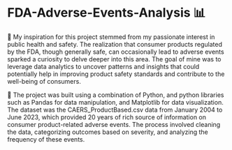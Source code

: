 # FDA-Adverse-Events-Analysis 📊

🧐 My inspiration for this project stemmed from my passionate interest in public health and safety. The realization that consumer products regulated by the FDA, though generally safe, can occasionally lead to adverse events sparked a curiosity to delve deeper into this area. The goal of mine was to leverage data analytics to uncover patterns and insights that could potentially help in improving product safety standards and contribute to the well-being of consumers.

🔨 The project was built using a combination of Python, and python libraries such as Pandas for data manipulation, and Matplotlib for data visualization. The dataset was the CAERS_ProductBased.csv data from January 2004 to June 2023, which provided 20 years of  rich source of information on consumer product-related adverse events. The process involved cleaning the data, categorizing outcomes based on severity, and analyzing the frequency of these events. 
